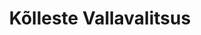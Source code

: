 ---
title: Kõlleste Vallavalitsus
maintainer_name: Ly Vätson
maintainer_email: ly@kolleste.ee
description: '' 
twitter: ''
---